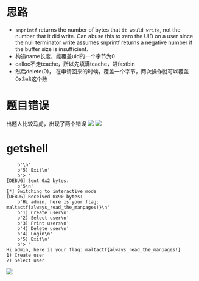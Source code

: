 # 思路
- `snprintf` returns the number of bytes that `it would write`, not the number that it did write. Can abuse this to zero the UID on a user since the null terminator write assumes snprintf returns a negative number if the buffer size is insufficient.
- 构造name长度，能覆盖uid的一个字节为0
- calloc不走tcache，所以先填满tcache，进fastbin
- 然后delete(0)， 在申请回来的时候，覆盖一个字节，两次操作就可以覆盖0x3e8这个数


# 题目错误
出题人比较马虎，出现了两个错误
![](https://r2.20161023.xyz/pic/20250622223026522.png)
![](https://r2.20161023.xyz/pic/20250622223057747.png)

# getshell
```
    b'\n'
    b'5) Exit\n'
    b'> '
[DEBUG] Sent 0x2 bytes:
    b'5\n'
[*] Switching to interactive mode
[DEBUG] Received 0x90 bytes:
    b'Hi admin, here is your flag: maltactf{always_read_the_manpages!}\n'
    b'1) Create user\n'
    b'2) Select user\n'
    b'3) Print users\n'
    b'4) Delete user\n'
    b'4) Login\n'
    b'5) Exit\n'
    b'> '
Hi admin, here is your flag: maltactf{always_read_the_manpages!}
1) Create user
2) Select user

```

![](https://r2.20161023.xyz/pic/20250622222908162.png)